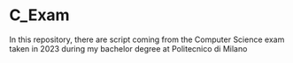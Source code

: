 # C_Exam
In this repository, there are script coming from the Computer Science exam taken in 2023 during my bachelor degree at Politecnico di Milano
